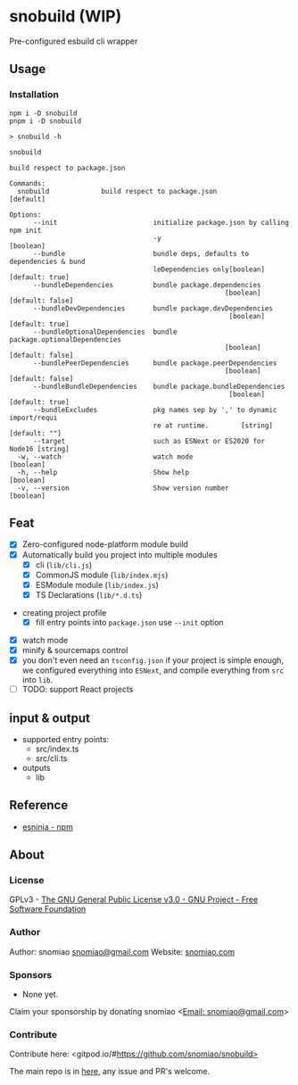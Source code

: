 # snobuild (WIP)

Pre-configured esbuild cli wrapper

## Usage

### Installation

```
npm i -D snobuild
pnpm i -D snobuild
```

```shell
> snobuild -h

snobuild

build respect to package.json

Commands:
  snobuild             build respect to package.json                   [default]

Options:
      --init                        initialize package.json by calling npm init
                                    -y                                 [boolean]
      --bundle                      bundle deps, defaults to dependencies & bund
                                    leDependencies only[boolean] [default: true]
      --bundleDependencies          bundle package.dependencies
                                                      [boolean] [default: false]
      --bundleDevDependencies       bundle package.devDependencies
                                                       [boolean] [default: true]
      --bundleOptionalDependencies  bundle package.optionalDependencies
                                                      [boolean] [default: false]
      --bundlePeerDependencies      bundle package.peerDependencies
                                                      [boolean] [default: false]
      --bundleBundleDependencies    bundle package.bundleDependencies
                                                       [boolean] [default: true]
      --bundleExcludes              pkg names sep by ',' to dynamic import/requi
                                    re at runtime.        [string] [default: ""]
      --target                      such as ESNext or ES2020 for Node16 [string]
  -w, --watch                       watch mode                         [boolean]
  -h, --help                        Show help                          [boolean]
  -v, --version                     Show version number                [boolean]
```

## Feat

- [x] Zero-configured node-platform module build
- [x] Automatically build you project into multiple modules
  - [x] cli (`lib/cli.js`)
  - [x] CommonJS module (`lib/index.mjs`)
  - [x] ESModule module (`lib/index.js`)
  - [x] TS Declarations (`lib/*.d.ts`)
- creating project profile
  - [x] fill entry points into `package.json` use `--init` option
- [x] watch mode
- [x] minify & sourcemaps control
- [x] you don't even need an `tsconfig.json` if your project is simple enough, we configured everything into `ESNext`, and compile everything from `src` into `lib`.
- [ ] TODO: support React projects

## input & output

- supported entry points:
  - src/index.ts
  - src/cli.ts
- outputs
  - lib

## Reference

- [esninja - npm](https://www.npmjs.com/package/esninja)

## About

### License

GPLv3 - [The GNU General Public License v3.0 - GNU Project - Free Software Foundation](https://www.gnu.org/licenses/gpl-3.0.en.html)

### Author

Author: snomiao <snomiao@gmail.com>
Website: [snomiao.com](https://snomiao.com)

### Sponsors

- None yet.

Claim your sponsorship by donating snomiao <[Email: snomiao@gmail.com](mailto:snomiao@gmail.com)>

### Contribute

Contribute here: <gitpod.io/#https://github.com/snomiao/snobuild>

The main repo is in [here](https://github.com/snomiao/snobuild#readme), any issue and PR's welcome.
